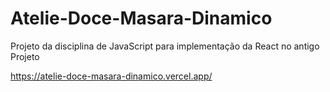 # Atelie-Doce-Masara-Dinamico
Projeto da disciplina de JavaScript para implementação da React no antigo Projeto

https://atelie-doce-masara-dinamico.vercel.app/
